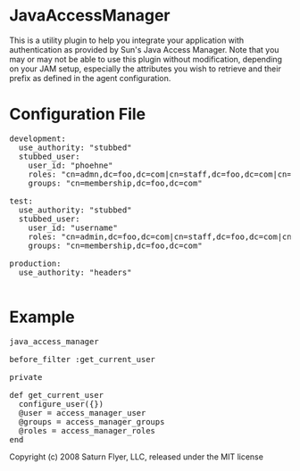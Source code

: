 JavaAccessManager
=================

This is a utility plugin to help you integrate your application with authentication
as provided by Sun's Java Access Manager.  Note that you may or may not be able to use
this plugin without modification, depending on your JAM setup, especially the attributes
you wish to retrieve and their prefix as defined in the agent configuration.


Configuration File
==================

<pre>
development:
  use_authority: "stubbed"
  stubbed_user:
    user_id: "phoehne"
    roles: "cn=admn,dc=foo,dc=com|cn=staff,dc=foo,dc=com|cn=users,dc=foo,dc=com"
    groups: "cn=membership,dc=foo,dc=com"
    
test:
  use_authority: "stubbed"
  stubbed_user:
    user_id: "username"
    roles: "cn=admin,dc=foo,dc=com|cn=staff,dc=foo,dc=com|cn=users,dc=foo,dc=com"
    groups: "cn=membership,dc=foo,dc=com"

production:
  use_authority: "headers"

</pre>

Example
=======

<pre>
java_access_manager

before_filter :get_current_user

private

def get_current_user
  configure_user({})
  @user = access_manager_user
  @groups = access_manager_groups
  @roles = access_manager_roles
end
</pre>


Copyright (c) 2008 Saturn Flyer, LLC, released under the MIT license
